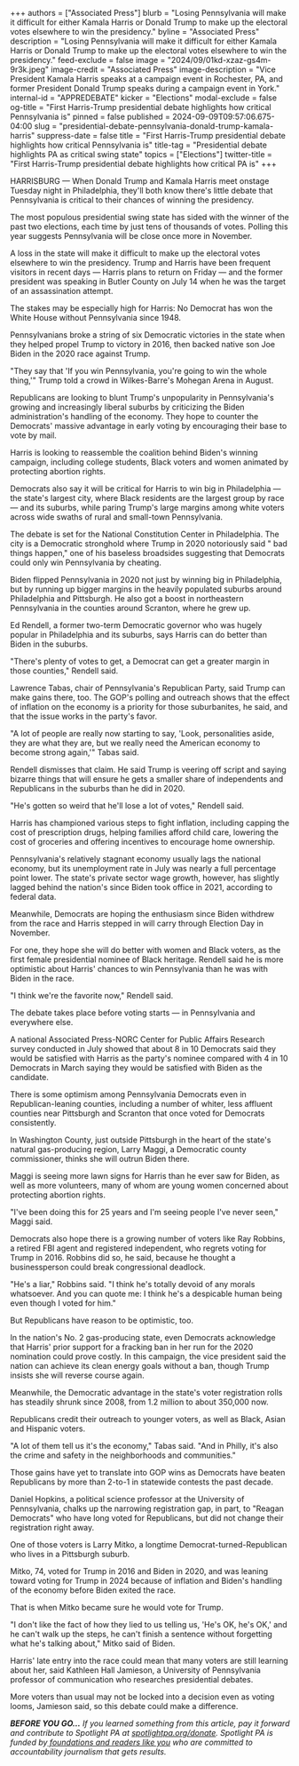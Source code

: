 +++
authors = ["Associated Press"]
blurb = "Losing Pennsylvania will make it difficult for either Kamala Harris or Donald Trump to make up the electoral votes elsewhere to win the presidency."
byline = "Associated Press"
description = "Losing Pennsylvania will make it difficult for either Kamala Harris or Donald Trump to make up the electoral votes elsewhere to win the presidency."
feed-exclude = false
image = "2024/09/01kd-xzaz-gs4m-9r3k.jpeg"
image-credit = "Associated Press"
image-description = "Vice President Kamala Harris speaks at a campaign event in Rochester, PA, and former President Donald Trump speaks during a campaign event in York."
internal-id = "APPREDEBATE"
kicker = "Elections"
modal-exclude = false
og-title = "First Harris-Trump presidential debate highlights how critical Pennsylvania is"
pinned = false
published = 2024-09-09T09:57:06.675-04:00
slug = "presidential-debate-pennsylvania-donald-trump-kamala-harris"
suppress-date = false
title = "First Harris-Trump presidential debate highlights how critical Pennsylvania is"
title-tag = "Presidential debate highlights PA as critical swing state"
topics = ["Elections"]
twitter-title = "First Harris-Trump presidential debate highlights how critical PA is"
+++

HARRISBURG — When Donald Trump and Kamala Harris meet onstage Tuesday night in Philadelphia, they&#39;ll both know there&#39;s little debate that Pennsylvania is critical to their chances of winning the presidency.

The most populous presidential swing state has sided with the winner of the past two elections, each time by just tens of thousands of votes. Polling this year suggests Pennsylvania will be close once more in November.

A loss in the state will make it difficult to make up the electoral votes elsewhere to win the presidency. Trump and Harris have been frequent visitors in recent days — Harris plans to return on Friday — and the former president was speaking in Butler County on July 14 when he was the target of an assassination attempt.

The stakes may be especially high for Harris: No Democrat has won the White House without Pennsylvania since 1948.

Pennsylvanians broke a string of six Democratic victories in the state when they helped propel Trump to victory in 2016, then backed native son Joe Biden in the 2020 race against Trump.

&#34;They say that &#39;If you win Pennsylvania, you&#39;re going to win the whole thing,&#39;&#34; Trump told a crowd in Wilkes-Barre&#39;s Mohegan Arena in August.

Republicans are looking to blunt Trump&#39;s unpopularity in Pennsylvania&#39;s growing and increasingly liberal suburbs by criticizing the Biden administration&#39;s handling of the economy. They hope to counter the Democrats&#39; massive advantage in early voting by encouraging their base to vote by mail.

Harris is looking to reassemble the coalition behind Biden&#39;s winning campaign, including college students, Black voters and women animated by protecting abortion rights.

Democrats also say it will be critical for Harris to win big in Philadelphia — the state&#39;s largest city, where Black residents are the largest group by race — and its suburbs, while paring Trump&#39;s large margins among white voters across wide swaths of rural and small-town Pennsylvania.

The debate is set for the National Constitution Center in Philadelphia. The city is a Democratic stronghold where Trump in 2020 notoriously said &#34; bad things happen,&#34; one of his baseless broadsides suggesting that Democrats could only win Pennsylvania by cheating.

Biden flipped Pennsylvania in 2020 not just by winning big in Philadelphia, but by running up bigger margins in the heavily populated suburbs around Philadelphia and Pittsburgh. He also got a boost in northeastern Pennsylvania in the counties around Scranton, where he grew up.

Ed Rendell, a former two-term Democratic governor who was hugely popular in Philadelphia and its suburbs, says Harris can do better than Biden in the suburbs.

&#34;There&#39;s plenty of votes to get, a Democrat can get a greater margin in those counties,&#34; Rendell said.

Lawrence Tabas, chair of Pennsylvania&#39;s Republican Party, said Trump can make gains there, too. The GOP&#39;s polling and outreach shows that the effect of inflation on the economy is a priority for those suburbanites, he said, and that the issue works in the party&#39;s favor.

&#34;A lot of people are really now starting to say, &#39;Look, personalities aside, they are what they are, but we really need the American economy to become strong again,&#39;&#34; Tabas said.

Rendell dismisses that claim. He said Trump is veering off script and saying bizarre things that will ensure he gets a smaller share of independents and Republicans in the suburbs than he did in 2020.

&#34;He&#39;s gotten so weird that he&#39;ll lose a lot of votes,&#34; Rendell said.

Harris has championed various steps to fight inflation, including capping the cost of prescription drugs, helping families afford child care, lowering the cost of groceries and offering incentives to encourage home ownership.

Pennsylvania&#39;s relatively stagnant economy usually lags the national economy, but its unemployment rate in July was nearly a full percentage point lower. The state&#39;s private sector wage growth, however, has slightly lagged behind the nation&#39;s since Biden took office in 2021, according to federal data.

Meanwhile, Democrats are hoping the enthusiasm since Biden withdrew from the race and Harris stepped in will carry through Election Day in November.

For one, they hope she will do better with women and Black voters, as the first female presidential nominee of Black heritage. Rendell said he is more optimistic about Harris&#39; chances to win Pennsylvania than he was with Biden in the race.

&#34;I think we&#39;re the favorite now,&#34; Rendell said.

The debate takes place before voting starts — in Pennsylvania and everywhere else.

A national Associated Press-NORC Center for Public Affairs Research survey conducted in July showed that about 8 in 10 Democrats said they would be satisfied with Harris as the party&#39;s nominee compared with 4 in 10 Democrats in March saying they would be satisfied with Biden as the candidate.

There is some optimism among Pennsylvania Democrats even in Republican-leaning counties, including a number of whiter, less affluent counties near Pittsburgh and Scranton that once voted for Democrats consistently.

In Washington County, just outside Pittsburgh in the heart of the state&#39;s natural gas-producing region, Larry Maggi, a Democratic county commissioner, thinks she will outrun Biden there.

Maggi is seeing more lawn signs for Harris than he ever saw for Biden, as well as more volunteers, many of whom are young women concerned about protecting abortion rights.

&#34;I&#39;ve been doing this for 25 years and I&#39;m seeing people I&#39;ve never seen,&#34; Maggi said.

Democrats also hope there is a growing number of voters like Ray Robbins, a retired FBI agent and registered independent, who regrets voting for Trump in 2016. Robbins did so, he said, because he thought a businessperson could break congressional deadlock.

&#34;He&#39;s a liar,&#34; Robbins said. &#34;I think he&#39;s totally devoid of any morals whatsoever. And you can quote me: I think he&#39;s a despicable human being even though I voted for him.&#34;

But Republicans have reason to be optimistic, too.

In the nation&#39;s No. 2 gas-producing state, even Democrats acknowledge that Harris&#39; prior support for a fracking ban in her run for the 2020 nomination could prove costly. In this campaign, the vice president said the nation can achieve its clean energy goals without a ban, though Trump insists she will reverse course again.

Meanwhile, the Democratic advantage in the state&#39;s voter registration rolls has steadily shrunk since 2008, from 1.2 million to about 350,000 now.

Republicans credit their outreach to younger voters, as well as Black, Asian and Hispanic voters.

&#34;A lot of them tell us it&#39;s the economy,&#34; Tabas said. &#34;And in Philly, it&#39;s also the crime and safety in the neighborhoods and communities.&#34;

Those gains have yet to translate into GOP wins as Democrats have beaten Republicans by more than 2-to-1 in statewide contests the past decade.

Daniel Hopkins, a political science professor at the University of Pennsylvania, chalks up the narrowing registration gap, in part, to &#34;Reagan Democrats&#34; who have long voted for Republicans, but did not change their registration right away.

One of those voters is Larry Mitko, a longtime Democrat-turned-Republican who lives in a Pittsburgh suburb.

Mitko, 74, voted for Trump in 2016 and Biden in 2020, and was leaning toward voting for Trump in 2024 because of inflation and Biden&#39;s handling of the economy before Biden exited the race.

That is when Mitko became sure he would vote for Trump.

&#34;I don&#39;t like the fact of how they lied to us telling us, &#39;He&#39;s OK, he&#39;s OK,&#39; and he can&#39;t walk up the steps, he can&#39;t finish a sentence without forgetting what he&#39;s talking about,&#34; Mitko said of Biden.

Harris&#39; late entry into the race could mean that many voters are still learning about her, said Kathleen Hall Jamieson, a University of Pennsylvania professor of communication who researches presidential debates.

More voters than usual may not be locked into a decision even as voting looms, Jamieson said, so this debate could make a difference.<strong></strong>

<strong><em>BEFORE YOU GO…</em></strong><em> If you learned something from this article, pay it forward and contribute to Spotlight PA at </em><a href="https://www.spotlightpa.org/donate"><em>spotlightpa.org/donate</em></a><em>. Spotlight PA is funded by</em><a href="https://www.spotlightpa.org/support"><em> foundations and readers like you</em></a><em> who are committed to accountability journalism that gets results.</em>

